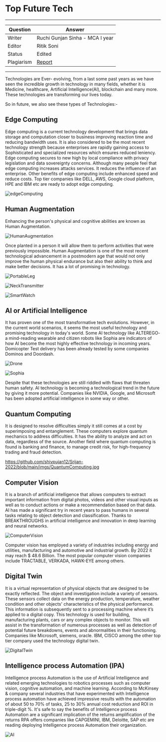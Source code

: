 # Top Future Tech

---

| Question   | Answer                                                            |
| ---------- | ----------------------------------------------------------------- |
| Writer     |Ruchi Gunjan Sinha - MCA I year |
| Editor     | Ritik Soni |
| Status     | Edited |
| Plagiarism |  [Report](https://github.com/shivpujan12/Srijan-2022/blob/main/articles/plagReports/)|

---

Technologies are Ever- evolving, from a last some past years as we have seen the incredible growth in technology in many fields, whether it is Medicine, healthcare, Artificial Intelligence(AI), blockchain and many more. These technologies are transforming our lives today.

So in future, we also see these types of Technologies:-

## Edge Computing 

Edge computing is a current technology development that brings data storage and computation closer to business improving reaction time and reducing bandwidth uses. It is also considered to be the most recent technology strength because enterprises are rapidly gaining access to Sophisticated and specialized resources which ensures reduced leniency. Edge computing secures to new high by local compliance with privacy legislation and data sovereignty concerns. Although many people feel that edge computing increases attacks services. It reduces the influence of an enterprise. Other benefits of edge computing include enhanced speed and reduce costs. Top tier companies like DELL, AWS, Google cloud platform, HPE and IBM etc are ready to adopt edge computing.

![edgeComputing](https://github.com/shivpujan12/Srijan-2022/blob/main/imgs/edgeComputing.png)

## Human Augmentation

Enhancing the person's physical and cognitive abilities are known as Human Augmentation.

![HumanAugmentation](https://github.com/shivpujan12/Srijan-2022/blob/main/imgs/HumanAugmentation.png)

Once planted in a person it will allow them to perform activities that were previously impossible. Human Augmentation is one of the most recent technological advancement in a postmodern age that would not only improve the human physical endurance but also their ability to think and make better decisions. It has a lot of promising in technology. 

![PortableLeg](https://github.com/shivpujan12/Srijan-2022/blob/main/imgs/PortableLeg.png)

![NeckTransmitter](https://github.com/shivpujan12/Srijan-2022/blob/main/imgs/NeckTransmitter.png)

![SmartWatch](https://github.com/shivpujan12/Srijan-2022/blob/main/imgs/SmartWatch.jpg)

## AI or Artificial Intelligence

It has proven one of the most transformative tech evolutions. However, in the current world scenarios, it seems the most useful technology and promising technology in today's world. Some AI technology like ALTEREGO- a mind-reading wearable and citizen robots like Sophia are indicators of how AI become the most highly effective technology in incoming years. Domicopter Test delivery has been already tested by some companies Dominos and Doordash. 

![Drone](https://github.com/shivpujan12/Srijan-2022/blob/main/imgs/Drone.png)

![Sophia](https://github.com/shivpujan12/Srijan-2022/blob/main/imgs/Sophia.jpg)

Despite that these technologies are still riddled with flaws that threaten human safety. AI technology is becoming a technological trend in the future by giving it more potential. Companies like NVIDIA, Google, and Microsoft has been adopted artificial intelligence in some way or other.

## Quantum Computing
It is designed to resolve difficulties simply it still comes at a cost by superimposing and entanglement. These computers explore quantum mechanics to address difficulties. It has the ability to analyze and act on data, regardless of the source. Another field where quantum computing is found is banking and finance, to manage credit risk, for high-frequency trading and fraud detection.

https://github.com/shivpujan12/Srijan-2022/blob/main/imgs/QuantumComputing.jpg

## Computer Vision
It is a branch of artificial intelligence that allows computers to extract important information from digital photos, videos and other visual inputs as well as to conduct actions or make a recommendation based on that data. AI has made a significant try in recent years to pass humans in several tasks relating to object detection and classification. Thanks to  BREAKTHROUGHS in artificial intelligence and innovation in deep learning and neural networks.

![ComputerVision](https://github.com/shivpujan12/Srijan-2022/blob/main/imgs/ComputerVision.jpg)

Computer vision has employed a variety of industries including energy and utilities, manufacturing and automotive and industrial growth. By  2022 it may reach $ 48.6 Billion.  The most popular computer vision companies include TRACTABLE, VERKADA, HAWK-EYE among others.

## Digital Twin
It is a virtual representation of physical objects that are designed to be exactly reflected. The object and investigation include a variety of sensors. These sensors collect data on the energy production, temperature, weather condition and other objects' characteristics of the physical performance. This information is subsequently sent to a processing machine where it’s applied to a digital copy. This technology is used for building, manufacturing plants, cars or any complex objects to monitor. This will assist in the transformation of numerous processes as well as detection of potential future breakdowns, events and abnormalities in their functioning. Companies like Microsoft, siemens, oracle. IBM, CISCO among the other top tier company used the technology digital twin.

![DigitalTwin](https://github.com/shivpujan12/Srijan-2022/blob/main/imgs/DigitalTwin.jpg)

## Intelligence process Automation (IPA)

Intelligence process Automation is the use of Artificial Intelligence and related emerging technologies to robotics processes such as computer vision, cognitive automation, and machine learning. According to McKinsey & company several industries that have experimented with Intelligence process automation have achieved impressive results with the automation of about 50 to 70% of tasks, 25 to 30% annual cost reduction and ROI in triple-digit %. It's safe to say the benefits of Intelligence process Automation are a significant implication of the returns amplification of the returns RPA offers companies like CAPGEMINI, IBM, Deloitte, SAP etc are reading deploying Intelligence process Automation their organization.

![AI](https://github.com/shivpujan12/Srijan-2022/blob/main/imgs/AI1.png)
